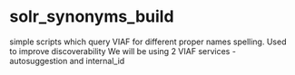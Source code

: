 # solr_synonyms_build
simple scripts which query VIAF for different proper names spelling. Used to improve discoverability
We will be using 2 VIAF services - autosuggestion and internal_id
